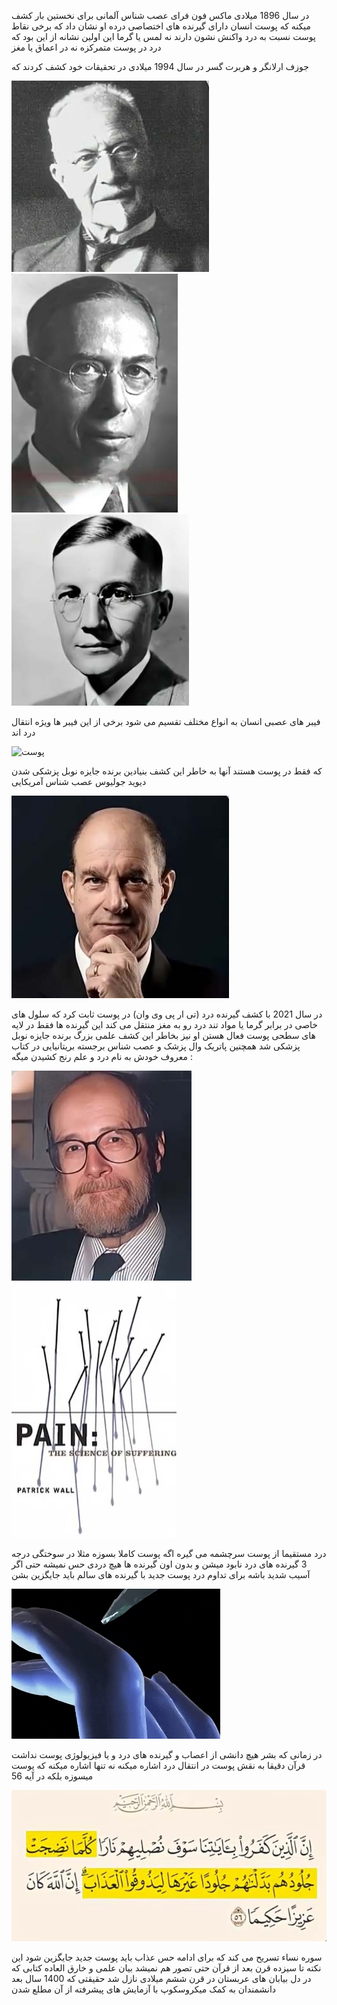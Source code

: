 در سال 1896 میلادی ماکس فون فرای عصب شناس آلمانی برای نخستین بار کشف میکنه که پوست انسان دارای گیرنده های اختصاصی درده
او نشان داد که برخی نقاط پوست نسبت به درد واکنش نشون دارند نه لمس یا گرما این اولین نشانه از این بود که درد در پوست متمرکزه نه در اعماق یا مغز

جوزف ارلانگر و هربرت گسر در سال 1994 میلادی در تحقیقات خود کشف کردند که 

<div class="img-block">
    <img src="./evidence/1.jpg" alt="جوزف ارلانگر">
    <img src="./evidence/2.jpg" alt="هربرت گسر">
    <img src="./evidence/3.jpg" alt="پوست">
</div>

فیبر های عصبی انسان به انواع مختلف تقسیم می شود برخی از این فیبر ها ویژه انتقال درد اند 

<img src="./evidence/4.gif" alt="پوست">

که فقط در پوست هستند آنها به خاطر این کشف بنیادین برنده جایزه نوبل پزشکی شدن
دیوید جولیوس عصب شناس آمریکایی

<div class="img-block">
    <img src="./evidence/5.jpg" alt="دیوید جولیوس">
</div>

در سال 2021 با کشف گیرنده درد (تی ار پی وی وان) در پوست ثابت کرد که سلول های خاصی در برابر گرما یا مواد تند درد رو به مغز منتقل می کند
این گیرنده ها فقط در لایه های سطحی پوست فعال هستن او نیز بخاطر این کشف علمی بزرگ برنده جایزه نوبل پزشکی شد
همچنین پاتریک وال پزشک و عصب شناس برجسته بریتانیایی در کتاب معروف خودش به نام درد و علم رنج کشیدن میگه :

<div class="img-block">
    <img src="./evidence/7.jpg" alt="پاتریک وال">
    <img src="./evidence/8.jpg" alt="درد و علم رنج کشیدن">
</div>

درد مستقیما از پوست سرچشمه می گیره اگه پوست کاملا بسوزه مثلا در سوختگی درجه 3 گیرنده های درد نابود میشن و بدون اون گیرنده ها هیچ دردی حس نمیشه حتی اگر آسیب شدید باشه برای تداوم درد پوست جدید با گیرنده های سالم باید جایگزین بشن

<img src="./evidence/9.gif" alt="پوست">

در زمانی که بشر هیچ دانشی از اعصاب و گیرنده های درد و یا فیزیولوژی پوست نداشت قرآن دقیقا به نقش پوست در انتقال درد اشاره میکنه نه تنها اشاره میکنه که پوست میسوزه بلکه در آیه 56 

<img src="./evidence/10.jpg" alt="56 سوره نساء">

سوره نساء تسریح می کند که برای ادامه حس عذاب باید پوست جدید جایگزین شود 
این نکته تا سیزده قرن بعد از قرآن حتی تصور هم نمیشد
بیان علمی و خارق العاده کتابی که در دل بیابان های عربستان در قرن ششم میلادی نازل شد
حقیقتی که 1400 سال بعد دانشمندان به کمک میکروسکوپ با آزمایش های پیشرفته از آن مطلع شدن